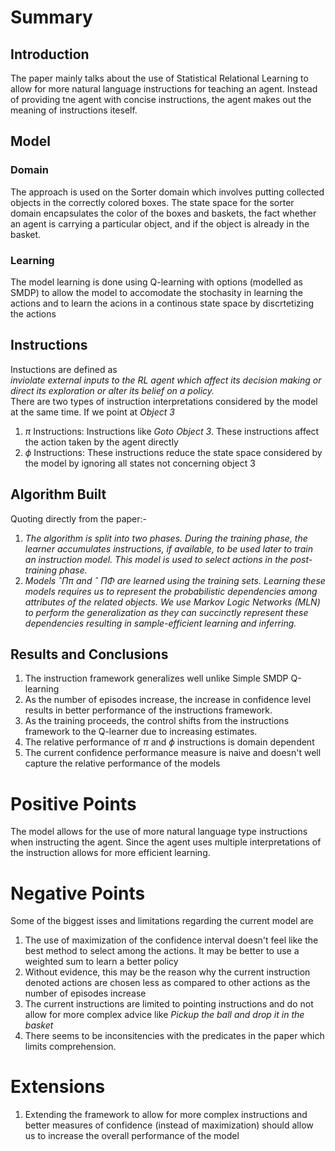 # Summary

## Introduction
The paper mainly talks about the use of Statistical Relational Learning to allow for more natural language instructions for teaching an agent. Instead of providing tne agent with concise instructions, the agent makes out the meaning of instructions iteself.

## Model 
### Domain
The approach is used on the Sorter domain which involves putting collected objects in the correctly colored boxes. The state space for the sorter domain encapsulates the color of the boxes and baskets, the fact whether an agent is carrying a particular object, and if the object is already in the basket.

### Learning
The model learning is done using Q-learning with options (modelled as SMDP) to allow the model to accomodate the stochasity in learning the actions and to learn the acions in a continous state space by discrtetizing the actions

## Instructions
Instuctions are defined as <br>
_inviolate external inputs to the RL agent which affect its decision making or direct its exploration or alter its belief on a policy._
<br>
There are two types of instruction interpretations considered by the model at the same time. If we point at _Object 3_
1. $\pi$ Instructions: Instructions like _Goto Object 3_. These instructions affect the action taken by the agent directly
2. $\phi$ Instructions: These instructions reduce the state space considered by the model by ignoring all states not concerning object 3

## Algorithm Built 
Quoting directly from the paper:- 
1. _The algorithm is split into two phases. During the training phase, the learner accumulates instructions, if available, to be used later to train an instruction model. This model is used to select actions in the post-training phase._
2. _Models ˆΠπ and ˆ ΠΦ are learned using the training sets. Learning these models requires us to represent the probabilistic dependencies among attributes of the related objects. We use Markov Logic Networks (MLN) to perform the generalization as they can succinctly represent these dependencies resulting in sample-efficient learning and inferring._

## Results and Conclusions
1. The instruction framework generalizes well unlike Simple SMDP Q-learning
2. As the number of episodes increase, the increase in confidence level results in better performance of the instructions framework.
3. As the training proceeds, the control shifts from the instructions framework to the Q-learner due to increasing estimates.
4. The relative performance of $\pi$ and $\phi$ instructions is domain dependent
5. The current confidence performance measure is naive and doesn't well capture the relative performance of the models


# Positive Points
The model allows for the use of more natural language type instructions when instructing the agent. Since the agent uses multiple interpretations of the instruction allows for more efficient learning.

# Negative Points
Some of the biggest isses and limitations regarding the current model are
1. The use of maximization of the confidence interval doesn't feel like the best method to select among the actions. It may be better to use a weighted sum to learn a better policy
  1. Without evidence, this may be the reason why the current instruction denoted actions are chosen less as compared to other actions as the number of episodes increase
2. The current instructions are limited to pointing instructions and do not allow for more complex advice like _Pickup the ball and drop it in the basket_
3. There seems to be inconsitencies with the predicates in the paper which limits comprehension.

# Extensions
1. Extending the framework to allow for more complex instructions and better measures of confidence (instead of maximization) should allow us to increase the overall performance of the model

